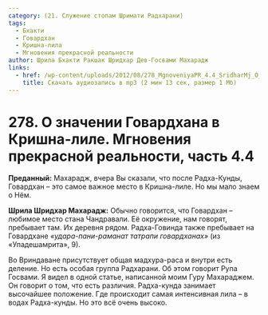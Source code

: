 ```yaml
---
category: (21. Служение стопам Шримати Радхарани)
tags:
  - Бхакти
  - Говардхан
  - Кришна-лила
  - Мгновения прекрасной реальности
author: Шрила Бхакти Ракшак Шридхар Дев-Госвами Махарадж
links:
  - href: /wp-content/uploads/2012/08/278_MgnoveniyaPR_4.4_SridharMj_O_znachenii_Govardhana_v_Krishna-lile.mp3
    title: Скачать аудиозапись в mp3 (2 мин 13 сек, размер 1 Мб)
---
```


# 278. О значении Говардхана в Кришна-лиле. Мгновения прекрасной реальности, часть 4.4

**Преданный:** Махарадж, вчера Вы сказали, что после Радха-Кунды, Говардхан – это самое важное место в Кришна-лиле. Но мы мало знаем о Нём.

**Шрила Шридхар Махарадж:** Обычно говорится, что Говардхан – любимое место стана Чандравали. Её окружение, нам говорят, пребывает там. Их деревня рядом. Радха-Говинда также пребывает на Говардхане *«удара-пани-раманат татрапи говардханах»* (из «Упадешамрита», 9).

Во Вриндаване присутствует общая мадхура-раса и внутри есть деление. Но есть особая группа Радхарани. Об этом говорит Рупа Госвами. Я видел в одной статье, написанной моим Гуру Махараджем. Он говорит о том, что есть различия. Радха-кунда занимает высочайшее положение. Где происходит самая интенсивная лила – в водах Радха-кунды. Но это всё очень высоко.

